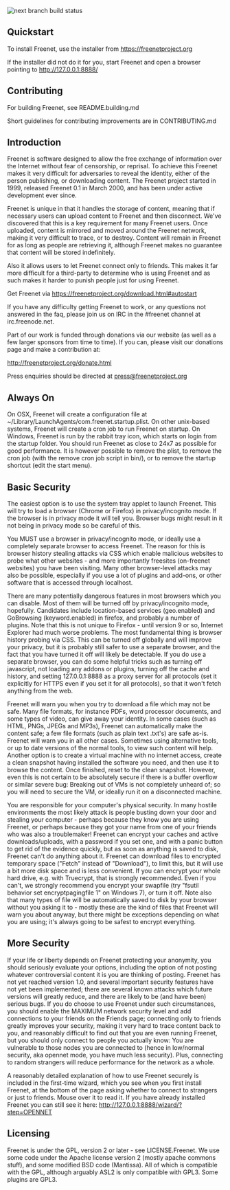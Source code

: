 ![next branch build status](https://travis-ci.org/freenet/fred.svg?branch=next)

## Quickstart

To install Freenet, use the installer from https://freenetproject.org

If the installer did not do it for you, start Freenet and open a browser pointing
to http://127.0.0.1:8888/

## Contributing

For building Freenet, see README.building.md

Short guidelines for contributing improvements are in CONTRIBUTING.md

## Introduction

Freenet is software designed to allow the free exchange of information over the 
Internet without fear of censorship, or reprisal. To achieve this Freenet makes it 
very difficult for adversaries to reveal the identity, either of the person 
publishing, or downloading content. The Freenet project started in 1999, released 
Freenet 0.1 in March 2000, and has been under active development ever since.

Freenet is unique in that it handles the storage of content, meaning that if 
necessary users can upload content to Freenet and then disconnect. We've 
discovered that this is a key requirement for many Freenet users. Once uploaded, 
content is mirrored and moved around the Freenet network, making it very difficult 
to trace, or to destroy. Content will remain in Freenet for as long as people are 
retrieving it, although Freenet makes no guarantee that content will be stored 
indefinitely.

Also it allows users to let Freenet connect only to friends. This makes it far more 
difficult for a third-party to determine who is using Freenet and as such makes it harder
to punish people just for using Freenet.

Get Freenet via https://freenetproject.org/download.html#autostart

If you have any difficulty getting Freenet to work, or any questions not answered in the 
faq, please join us on IRC in the #freenet channel at irc.freenode.net.

Part of our work is funded through donations 
via our website (as well as a few larger sponsors from time to time). 
If you can, please visit our donations page and make a contribution at:

http://freenetproject.org/donate.html

Press enquiries should be directed at press@freenetproject.org

## Always On
On OSX, Freenet will create a configuration file at 
~/Library/LaunchAgents/com.freenet.startup.plist. On other unix-based systems,
Freenet will create a cron job to run Freenet on startup. On Windows, Freenet is
run by the rabbit tray icon, which starts on login from the startup folder. You should
run Freenet as close to 24x7 as possible for good performance. It is however
possible to remove the plist, to remove the cron job (with the remove cron job
script in bin/), or to remove the startup shortcut (edit the start menu).

## Basic Security
The easiest option is to use the system tray applet to launch Freenet. This will try to
load a browser (Chrome or Firefox) in privacy/incognito mode. If the browser is in privacy
mode it will tell you. Browser bugs might result in it not being in privacy mode so be
careful of this.

You MUST use a browser in privacy/incognito mode, or ideally use a completely separate
browser to access Freenet. The reason for this is browser history stealing attacks via CSS
which enable malicious websites to probe what other websites - and more importantly
freesites (on-freenet websites) you have been visiting. Many other browser-level attacks
may also be possible, especially if you use a lot of plugins and add-ons, or other
software that is accessed through localhost.

There are many potentially dangerous features in most browsers which you can disable.
Most of them will be turned off by privacy/incognito mode, hopefully. Candidates include
location-based services (geo.enabled) and GoBrowsing (keyword.enabled) in firefox, and 
probably a number of plugins. Note that this is not unique to Firefox - until version 9
or so, Internet Explorer had much worse problems. The most fundamental thing is browser
history probing via CSS. This can be turned off globally and will improve your privacy,
but it is probably still safer to
use a separate browser, and the fact that you have turned it off will likely be
detectable. If you do use a separate browser, you can do some helpful tricks such as
turning off javascript, not loading any addons or plugins, turning off the cache and
history, and setting 127.0.0.1:8888 as a proxy server for all protocols (set it
explicitly for HTTPS even if you set it for all protocols), so that it won't fetch
anything from the web.

Freenet will warn you when you try to download a file which may not be safe. Many file
formats, for instance PDFs, word processor documents, and some types of video, can give
away your identity. In some cases (such as HTML, PNGs, JPEGs and MP3s), Freenet can
automatically make the content safe; a few file formats (such as plain text .txt's) are
safe as-is. Freenet will warn you in all other cases. Sometimes using alternative tools,
or up to date versions of the normal tools, to view such content will help. Another
option is to create a virtual machine with no internet access, create a clean snapshot
having installed the software you need, and then use it to browse the content. Once
finished, reset to the clean snapshot. However, even this is not certain to be
absolutely secure if there is a buffer overflow or similar severe bug: Breaking out of
VMs is not completely unheard of; so you will need to secure the VM, or ideally run it
on a disconnected machine.

You are responsible for your computer's physical security. In many hostile environments
the most likely attack is people busting down your door and stealing your computer -
perhaps because they know you are using Freenet, or perhaps because they got your name
from one of your friends who was also a troublemaker! Freenet can encrypt your caches
and active downloads/uploads, with a password if you set one, and with a panic button to
get rid of the evidence quickly, but as soon as anything is saved to disk, Freenet can't
do anything about it. Freenet can download files to encrypted temporary space ("Fetch"
instead of "Download"), to limit this, but it will use a bit more disk space and is less
convenient. If you can encrypt your whole hard drive, e.g. with Truecrypt, that is
strongly recommended. Even if you can't, we strongly recommend you encrypt your swapfile
(try "fsutil behavior set encryptpagingfile 1" on Windows 7), or turn it off. Note also
that many types of file will be automatically saved to disk by your browser without you
asking it to - mostly these are the kind of files that Freenet will warn you about anyway,
but there might be exceptions depending on what you are using; it's always going to be
safest to encrypt everything.

## More Security
If your life or liberty depends on Freenet protecting your anonymity, you should
seriously evaluate your options, including the option of not posting whatever
controversial content it is you are thinking of posting. Freenet has not yet
reached version 1.0, and several important security features have not yet been
implemented; there are several known attacks which future versions will greatly
reduce, and there are likely to be (and have been) serious bugs. If you do 
choose to use Freenet under such circumstances, you  should enable the MAXIMUM 
network security level and add connections to your friends on the Friends page; 
connecting only to friends greatly improves your security, making it very hard to
trace content back to you, and reasonably difficult to find out that you are even
running Freenet, but you should only connect to people you actually know: You are
vulnerable to those nodes you are connected to (hence in low/normal security, aka
opennet mode, you have much less security). Plus, connecting to random strangers
will reduce performance for the network as a whole.

A reasonably detailed explanation of how to use Freenet securely is included in
the first-time wizard, which you see when you first install Freenet, at the bottom
of the page asking whether to connect to strangers or just to friends. Mouse over
it to read it. If you have already installed Freenet you can still see it here:
http://127.0.0.1:8888/wizard/?step=OPENNET

## Licensing
Freenet is under the GPL, version 2 or later - see LICENSE.Freenet. We use some
code under the Apache license version 2 (mostly apache commons stuff), and some
modified BSD code (Mantissa). All of which is compatible with the GPL, although
arguably ASL2 is only compatible with GPL3. Some plugins are GPL3.
